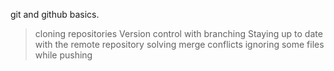 git and github basics.
> cloning repositories 
>Version control with branching 
>Staying up to date with the remote repository 
>solving merge conflicts
>ignoring some files while pushing 
